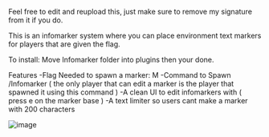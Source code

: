 Feel free to edit and reupload this, just make sure to remove my signature from it if you do.

This is an infomarker system where you can place environment text markers for players that are given the flag.

To install: Move Infomarker folder into plugins then your done.

Features
-Flag Needed to spawn a marker: M
-Command to Spawn /Infomarker  ( the only player that can edit a marker is the player that spawned it using this command )
-A clean UI to edit infomarkers with ( press e on the marker base )
-A text limiter so users cant make a marker with 200 characters






![image](https://github.com/Cosmo12978/pluginhelp/assets/153873427/55e03de8-a2a6-484c-aef0-cfbc19398402)
